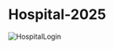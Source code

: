 # Hospital-2025

![HospitalLogin](https://github.com/user-attachments/assets/88b4dfad-1d58-4de3-a491-d476f4725d5b)
